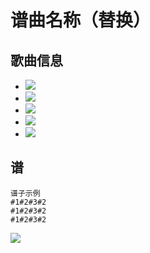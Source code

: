 <!-- 
上面的Title请务必填写谱子出自的作品名！
上面的Title请务必填写谱子出自的作品名！
上面的Title请务必填写谱子出自的作品名！

只有当第一次提交一个新作品的谱子时，才需要新建一个new issue和填写Title！
因为一个作品（issue）下面可以提交（comment）多次谱子，所以之后每次该作品的谱子只需要在相应issue下以相同格式comment即可。comment时可以将issue模板复制，选择Add a saved reply，保存为自己的回答模板。

-->

# 谱曲名称（替换）

<!-- 歌曲配图  复制粘贴到该处即可 -->


## 歌曲信息

- ![](https://img.shields.io/badge/专辑-未知-ff69b4.svg)
- ![](https://img.shields.io/badge/作词-未知-orange.svg)
- ![](https://img.shields.io/badge/作曲-未知-blue.svg)
- ![](https://img.shields.io/badge/编曲-未知-brightgreen.svg)
- ![](https://img.shields.io/badge/歌手-未知-d6504f.svg)


## 谱

```
谱子示例
#1#2#3#2
#1#2#3#2
#1#2#3#2

``` 

[![](https://img.shields.io/badge/扒谱-@扒谱大佬的ID-ff69b4.svg)](扒谱大佬的贴吧url)

<!-- 

[^_^]:
      请严格遵守上述格式提交曲谱，如果不符合规范，作者有权将其删除。
      如果链接出错请检查是否有空格，有的话请删去。
      如果信息缺省，删掉对应代码即可。
      ps. 如果有什么想说的话可以写在最后，但不能影响上述格式。

-->
